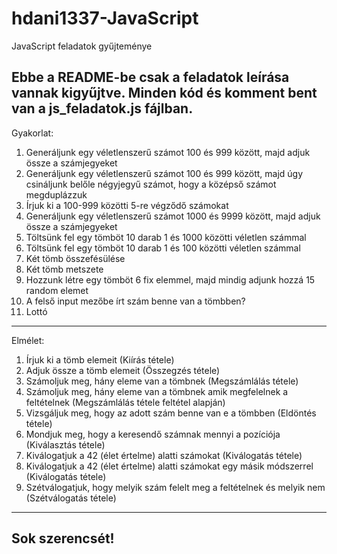 # hdani1337-JavaScript
JavaScript feladatok gyűjteménye

Ebbe a README-be csak a feladatok leírása vannak kigyűjtve. Minden kód és komment bent van a js_feladatok.js fájlban.
-------------------------
Gyakorlat: 

  1. Generáljunk egy véletlenszerű számot 100 és 999 között, majd adjuk össze a számjegyeket
  2. Generáljunk egy véletlenszerű számot 100 és 999 között, majd úgy csináljunk belőle négyjegyű számot, hogy a középső számot megduplázzuk
  3. Írjuk ki a 100-999 közötti 5-re végződő számokat
  4. Generáljunk egy véletlenszerű számot 1000 és 9999 között, majd adjuk össze a számjegyeket
  5. Töltsünk fel egy tömböt 10 darab 1 és 1000 közötti véletlen számmal
  6. Töltsünk fel egy tömböt 10 darab 1 és 100 közötti véletlen számmal
  7. Két tömb összefésülése
  8. Két tömb metszete
  9. Hozzunk létre egy tömböt 6 fix elemmel, majd mindig adjunk hozzá 15 random elemet
   10. A felső input mezőbe írt szám benne van a tömbben?
   11. Lottó

-------------------------

Elmélet:

  1. Írjuk ki a tömb elemeit (Kiírás tétele)
  2. Adjuk össze a tömb elemeit (Összegzés tétele)
  3. Számoljuk meg, hány eleme van a tömbnek (Megszámlálás tétele)
  4. Számoljuk meg, hány eleme van a tömbnek amik megfelelnek a feltételnek (Megszámlálás tétele feltétel alapján)
  5. Vizsgáljuk meg, hogy az adott szám benne van e a tömbben (Eldöntés tétele)
  6. Mondjuk meg, hogy a keresendő számnak mennyi a pozíciója (Kiválasztás tétele)
  7. Kiválogatjuk a 42 (élet értelme) alatti számokat (Kiválogatás tétele)
  8. Kiválogatjuk a 42 (élet értelme) alatti számokat egy másik módszerrel (Kiválogatás tétele)
  9. Szétválogatjuk, hogy melyik szám felelt meg a feltételnek és melyik nem (Szétválogatás tétele)
-------------------------
Sok szerencsét!
-------------------------
